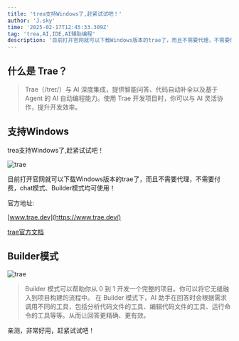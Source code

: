 ```yaml
---
title: 'trea支持Windows了,赶紧试试吧！'
author: 'J.sky'
time: '2025-02-17T12:45:33.309Z'
tag: 'trea,AI,IDE,AI辅助编程'
description: '目前打开官网就可以下载Windows版本的trae了，而且不需要代理，不需要付费，chat模式、Builder模式均可使用！'
---
```


## 什么是 Trae？

> Trae（/treɪ/）与 AI 深度集成，提供智能问答、代码自动补全以及基于 Agent 的 AI 自动编程能力。使用 Trae 开发项目时，你可以与 AI 灵活协作，提升开发效率。
> 

## 支持Windows

trea支持Windows了,赶紧试试吧！

![trae](https://www.suiyan.cc/assets/images/2025/trae3.png)

目前打开官网就可以下载Windows版本的trae了，而且不需要代理，不需要付费，chat模式、Builder模式均可使用！

官方地址: 

[www.trae.dev](https://www.trae.dev/)

[trae官方文档](https://docs.trae.ai/docs/what-is-trae?_lang=zh)

## Builder模式

![trae](https://www.suiyan.cc/assets/images/2025/trae1.png)

> Builder 模式可以帮助你从 0 到 1 开发一个完整的项目。你可以将它无缝融入到项目构建的流程中。
> 在 Builder 模式下，AI 助手在回答时会根据需求调用不同的工具，包括分析代码文件的工具、编辑代码文件的工具、运行命令的工具等等。从而让回答更精确、更有效。

亲测，非常好用，赶紧试试吧！

